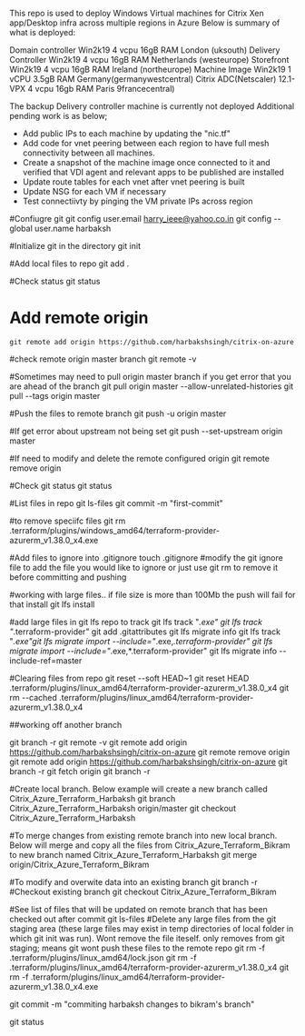 This repo is used to deploy Windows Virtual machines for Citrix Xen app/Desktop infra  across multiple regions in Azure
Below is summary of what is deployed:

Domain controller       Win2k19         4 vcpu          16gB RAM        London (uksouth)
Delivery Controller     Win2k19         4 vcpu          16gB RAM        Netherlands (westeurope)
Storefront              Win2k19         4 vcpu          16gB RAM        Ireland (northeurope)
Machine Image           Win2k19         1 vCPU          3.5gB RAM       Germany(germanywestcentral)
Citrix ADC(Netscaler)   12.1-VPX        4 vcpu          16gb RAM        Paris 9francecentral)

The backup Delivery controller machine is currently not deployed
Additional pending work is as below;
- Add public IPs to each machine by updating the "nic.tf"
- Add code for vnet peering between each region to have full mesh connectivity between all machines.
- Create a snapshot of the machine image once connected to it and verified that VDI agent and relevant apps to be published are installed
- Update route tables for each vnet after vnet peering is built
- Update NSG for each VM if necessary
- Test connectiivty by pinging the VM private IPs across region


#Confiugre git
git config user.email harry_ieee@yahoo.co.in
git config --global user.name harbaksh


#Initialize git in the directory
git init

#Add local files to repo
git add .

#Check status
git status

# Add remote origin
    git remote add origin https://github.com/harbakshsingh/citrix-on-azure

#check remote origin master branch
git remote -v


#Sometimes may need to pull origin master branch if you get error that you are ahead of the branch
git pull origin master --allow-unrelated-histories
git pull --tags origin master

#Push the files to remote branch
git push -u origin master

#If get error about upstream not being set
git push --set-upstream origin master

#If need to modify and delete the remote configured origin
git remote remove origin

#Check git status
git status

#List files in repo
git ls-files
git commit -m "first-commit"


#to remove speciifc files
git rm .terraform/plugins/windows_amd64/terraform-provider-azurerm_v1.38.0_x4.exe

#Add files to ignore into .gitignore
touch .gitignore
#modify the git ignore file to add the file you would like to ignore or just use git rm <filename> to remove it before committing and pushing

#working with large files.. if file size is more than 100Mb the push will fail for that install 
git lfs install

#add large files in git lfs repo to track
git lfs track "*.exe"
git lfs track "*.terraform-provider"
git add .gitattributes
git lfs migrate info
git lfs track "*.exe"git lfs migrate import --include="*.exe,*.terraform-provider"
git lfs migrate import --include="*.exe,*.terraform-provider"
git lfs migrate info --include-ref=master

#Clearing files from repo
git reset --soft HEAD~1
git reset HEAD .terraform/plugins/linux_amd64/terraform-provider-azurerm_v1.38.0_x4
git rm --cached .terraform/plugins/linux_amd64/terraform-provider-azurerm_v1.38.0_x4


##working off another branch

 git branch -r
 git remote -v
 git remote add origin https://github.com/harbakshsingh/citrix-on-azure
 git remote remove origin
 git remote add origin https://github.com/harbakshsingh/citrix-on-azure
 git branch -r
 git fetch origin
 git branch -r

 #Create local branch. Below example will create a new branch called Citrix_Azure_Terraform_Harbaksh
 git branch Citrix_Azure_Terraform_Harbaksh origin/master
 git checkout Citrix_Azure_Terraform_Harbaksh

 #To merge changes from  existing remote branch into new local branch. Below will merge and copy all the files from Citrix_Azure_Terraform_Bikram to new branch named Citrix_Azure_Terraform_Harbaksh
 git merge origin/Citrix_Azure_Terraform_Bikram


#To modify and overwite data into an existing branch
git branch -r
#Checkout existing branch
git checkout Citrix_Azure_Terraform_Bikram

#See list of files that will be updated on remote branch that has been checked out after commit
git ls-files
#Delete any large files from the git staging area (these large files may exist in temp directories of local folder in which git init was run). Wont remove the file iteself. only removes from git staging; means git wont push these files to the remote repo
git rm -f .terraform/plugins/linux_amd64/lock.json
git rm -f .terraform/plugins/linux_amd64/terraform-provider-azurerm_v1.38.0_x4
git rm -f .terraform/plugins/linux_amd64/terraform-provider-azurerm_v1.38.0_x4.exe

git commit -m "commiting harbaksh changes to bikram's branch"

git status
